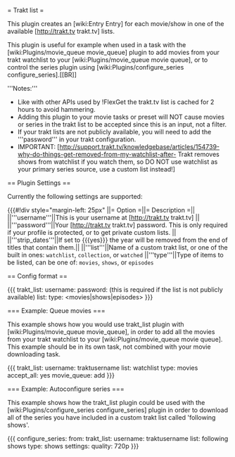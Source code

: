 = Trakt list =

This plugin creates an [wiki:Entry Entry] for each movie/show in one of the available [http://trakt.tv trakt.tv] lists.

This plugin is useful for example when used in a task with the [wiki:Plugins/movie_queue movie_queue] plugin to add movies from your trakt watchlist to your [wiki:Plugins/movie_queue movie queue], or to control the series plugin using [wiki:Plugins/configure_series configure_series].[[BR]]

'''Notes:''' 

 * Like with other APIs used by !FlexGet the trakt.tv list is cached for 2 hours to avoid hammering.
 * Adding this plugin to your movie tasks or preset will NOT cause movies or series in the trakt list to be accepted since this is an input, not a filter.
 * If your trakt lists are not publicly available, you will need to add the '''password''' in your trakt configuration. 
 * IMPORTANT: [http://support.trakt.tv/knowledgebase/articles/154739-why-do-things-get-removed-from-my-watchlist-after- Trakt removes shows from watchlist if you watch them, so DO NOT use watchlist as your primary series source, use a custom list instead!]

== Plugin Settings ==

Currently the following settings are supported:

{{{#!div style="margin-left: 25px"
||= Option =||= Description =||
||'''username'''||This is your username at [http://trakt.tv trakt.tv] ||
||'''password'''||Your [http://trakt.tv trakt.tv] password. This is only required if your profile is protected, or to get private custom lists. ||
||'''strip_dates'''||If set to {{{yes}}} the year will be removed from the end of titles that contain them.||
||'''list'''||Name of a custom trakt list, or one of the built in ones: `watchlist`, `collection`, or `watched`
||'''type'''||Type of items to be listed, can be one of: `movies`, `shows`, or `episodes`

== Config format ==

{{{
trakt_list:
  username: <trakt username>
  password: <trakt password> (this is required if the list is not publicly available)
  list: <list name>
  type: <movies|shows|episodes>
}}}

=== Example: Queue movies ===

This example shows how you would use trakt_list plugin with [wiki:Plugins/movie_queue movie_queue], in order to add all the movies from your trakt watchlist to your [wiki:Plugins/movie_queue movie queue]. This example should be in its own task, not combined with your movie downloading task.

{{{
trakt_list:
  username: traktusername
  list: watchlist
  type: movies
accept_all: yes
movie_queue: add
}}}

=== Example: Autoconfigure series ===

This example shows how the trakt_list plugin could be used with the [wiki:Plugins/configure_series configure_series] plugin in order to download all of the series you have included in a custom trakt list called 'following shows'.

{{{
configure_series:
  from:
    trakt_list:
      username: traktusername
      list: following shows
      type: shows
  settings:
    quality: 720p
}}}